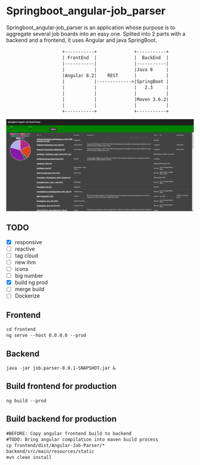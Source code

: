 # Springboot_angular-job_parser

Springboot_angular-job_parser is an application whose purpose is to aggregate several job boards into an easy one. Splited into  2 parts with a backend and a frontend, it uses Angular and java SpringBoot.

```
                     +-----------+              +-----------+
                     | FrontEnd  |              |  BackEnd  |
                     |-----------|              |-----------|
                     |           |              |Java 8     |
                     |Angular 8.2|    REST      |           |
                     |           |------------->|SpringBoot |
                     |           |              |   2.3     |
                     |           |              |           |
                     |           |              |Maven 3.6.2|
                     |           |              |           |
                     +-----------+              +-----------+
```
![screenshot](meta\img\screenshot.png)


## TODO

- [x] responsive
- [ ] reactive
- [ ] tag cloud
- [ ] new ihm
- [ ] icons
- [ ] big number
- [x] build ng prod
- [ ] merge build
- [ ] Dockerize

## Frontend

```
cd frontend
ng serve --host 0.0.0.0 --prod
```



## Backend

```
java -jar job.parser-0.0.1-SNAPSHOT.jar &
```



## Build frontend for production

```
ng build --prod
```



## Build backend for production

```
#BEFORE: Copy angular frontend build to backend
#TODO: Bring angular compilation into maven build process
cp frontend/dist/Angular-Job-Parser/* backend/src/main/resources/static 
mvn clean install
```

